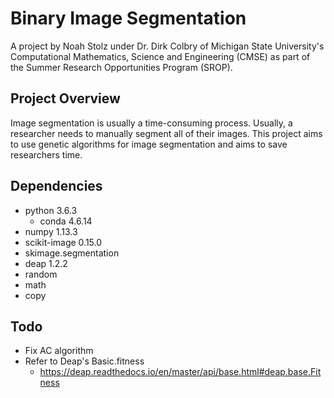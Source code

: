 # Binary Image Segmentation

A project by Noah Stolz under Dr. Dirk Colbry of Michigan State University's Computational Mathematics, Science and Engineering (CMSE) as part of the Summer Research Opportunities Program (SROP). 

## Project Overview
Image segmentation is usually a time-consuming process. Usually, a researcher needs to manually segment all of their images. This project aims to use genetic algorithms for image segmentation and aims to save researchers time.

## Dependencies
* python 3.6.3 
  * conda 4.6.14
* numpy 1.13.3
* scikit-image 0.15.0
* skimage.segmentation
* deap 1.2.2
* random 
* math
* copy

## Todo
* Fix AC algorithm
* Refer to Deap's Basic.fitness
  * https://deap.readthedocs.io/en/master/api/base.html#deap.base.Fitness
  
